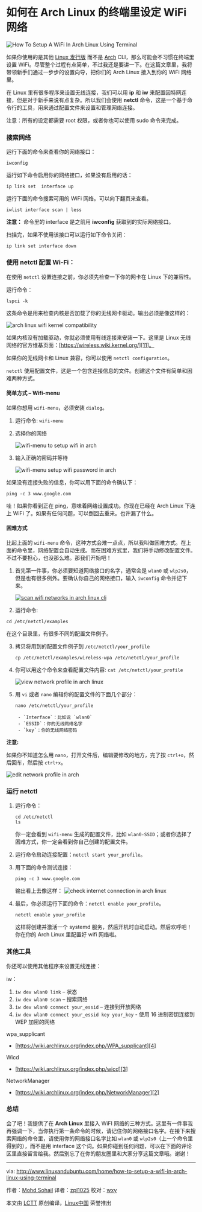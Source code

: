 如何在 Arch Linux 的终端里设定 WiFi 网络
===

![How To Setup A WiFi In Arch Linux Using Terminal﻿](http://www.linuxandubuntu.com/uploads/2/1/1/5/21152474/how-to-connect-to-wifi-in-arch-linux-cli_orig.jpg)

如果你使用的是其他 [Linux 发行版][16] 而不是 [Arch][15] CLI，那么可能会不习惯在终端里设置 WiFi。尽管整个过程有点简单，不过我还是要讲一下。在这篇文章里，我将带领新手们通过一步步的设置向导，把你们的 Arch Linux 接入到你的 WiFi 网络里。

在 Linux 里有很多程序来设置无线连接，我们可以用 **ip** 和 **iw** 来配置因特网连接，但是对于新手来说有点复杂。所以我们会使用 **netctl** 命令，这是一个基于命令行的工具，用来通过配置文件来设置和管理网络连接。

注意：所有的设定都需要 root 权限，或者你也可以使用 sudo 命令来完成。

### 搜索网络

运行下面的命令来查看你的网络接口：

```
iwconfig
```

运行如下命令启用你的网络接口，如果没有启用的话：

```
ip link set  interface up
```

运行下面的命令搜索可用的 WiFi 网络。可以向下翻页来查看。

```
iwlist interface scan | less
```

**注意：** 命令里的 interface 是之前用 **iwconfig** 获取到的实际网络接口。

扫描完，如果不使用该接口可以运行如下命令关闭：

```
ip link set interface down
```

### 使用 netctl 配置 Wi-Fi：

在使用 `netctl` 设置连接之前，你必须先检查一下你的网卡在 Linux 下的兼容性。

运行命令：

```
lspci -k
```

这条命令是用来检查内核是否加载了你的无线网卡驱动。输出必须是像这样的：

![arch linux wifi kernel compatibility ](http://www.linuxandubuntu.com/uploads/2/1/1/5/21152474/arch-wifi-find-kernel-compatibility_orig.png)

如果内核没有加载驱动，你就必须使用有线连接来安装一下。这里是 Linux 无线网络的官方维基页面：[https://wireless.wiki.kernel.org/][11]。

如果你的无线网卡和 Linux 兼容，你可以使用 `netctl configuration`。

`netctl` 使用配置文件，这是一个包含连接信息的文件。创建这个文件有简单和困难两种方式。

#### 简单方式 – Wifi-menu

如果你想用 `wifi-menu`，必须安装 `dialog`。

1. 运行命令: `wifi-menu`
2. 选择你的网络
	
	![wifi-menu to setup wifi in arch](http://www.linuxandubuntu.com/uploads/2/1/1/5/21152474/wifi-menu-to-setup-wifi-in-arch_orig.png)
3. 输入正确的密码并等待
  
  	![wifi-menu setup wifi password in arch](http://www.linuxandubuntu.com/uploads/2/1/1/5/21152474/wifi-menu-type-wifi-password-in-arch.png?605)

如果没有连接失败的信息，你可以用下面的命令确认下：

```
ping -c 3 www.google.com
```

哇！如果你看到正在 ping，意味着网络设置成功。你现在已经在 Arch Linux 下连上 WiFi 了。如果有任何问题，可以倒回去重来。也许漏了什么。

#### 困难方式

比起上面的 `wifi-menu` 命令，这种方式会难一点点，所以我叫做困难方式。在上面的命令里，网络配置会自动生成。而在困难方式里，我们将手动修改配置文件。不过不要担心，也没那么难。那我们开始吧！

1. 首先第一件事，你必须要知道网络接口的名字，通常会是 `wlan0` 或 `wlp2s0`，但是也有很多例外。要确认你自己的网络接口，输入 `iwconfig` 命令并记下来。

	[![scan wifi networks in arch linux cli](http://www.linuxandubuntu.com/uploads/2/1/1/5/21152474/scan-wifi-networks-in-arch-linux-cli_orig.png)][8]      

2. 运行命令:

  ```
  cd /etc/netctl/examples
  ```

  在这个目录里，有很多不同的配置文件例子。

3. 拷贝将用到的配置文件例子到 `/etc/netctl/your_profile`

	```
	cp /etc/netctl/examples/wireless-wpa /etc/netctl/your_profile
	```

4. 你可以用这个命令来查看配置文件内容: `cat /etc/netctl/your_profile`

	![view network profile in arch linux](http://www.linuxandubuntu.com/uploads/2/1/1/5/21152474/view-network-profile-in-arch-linux_orig.png)

5. 用 	`vi` 或者 `nano` 编辑你的配置文件的下面几个部分：

	```
	nano /etc/netctl/your_profile
	```
	
		- `Interface`：比如说 `wlan0`
		- `ESSID`：你的无线网络名字
		- `key`：你的无线网络密码

**注意:** 

如果你不知道怎么用 `nano`，打开文件后，编辑要修改的地方，完了按 `ctrl+o`，然后回车，然后按 `ctrl+x`。

![edit network profile in arch](http://www.linuxandubuntu.com/uploads/2/1/1/5/21152474/edit-network-profile-in-arch_orig.png)

### 运行 netctl

1. 运行命令：
	```
	cd /etc/netctl
	ls
	```
	
	你一定会看到 `wifi-menu` 生成的配置文件，比如 `wlan0-SSID`；或者你选择了困难方式，你一定会看到你自己创建的配置文件。

2. 运行命令启动连接配置：`netctl start your_profile`。

3. 用下面的命令测试连接：

	```
	ping -c 3 www.google.com
	```
	输出看上去像这样：
	![check internet connection in arch linux](http://www.linuxandubuntu.com/uploads/2/1/1/5/21152474/check-internet-connection-in-arch-linux_orig.png)      

4. 最后，你必须运行下面的命令：`netctl enable your_profile`。 

	```
	netctl enable your_profile
	```
	这样将创建并激活一个 systemd 服务，然后开机时自动启动。然后欢呼吧！你在你的 Arch Linux 里配置好 wifi 网络啦。

### 其他工具

你还可以使用其他程序来设置无线连接：

iw：

1. `iw dev wlan0 link` – 状态
2. `iw dev wlan0 scan` – 搜索网络
3. `iw dev wlan0 connect your_essid` – 连接到开放网络
4. `iw dev wlan0 connect your_essid key your_key` - 使用 16 进制密钥连接到 WEP 加密的网络

wpa_supplicant

- [https://wiki.archlinux.org/index.php/WPA_supplicant][4]

Wicd

- [https://wiki.archlinux.org/index.php/wicd][3]

NetworkManager

- [https://wiki.archlinux.org/index.php/NetworkManager][2]

### 总结

会了吧！我提供了在 **Arch Linux** 里接入 WiFI 网络的三种方式。这里有一件事我再强调一下，当你执行第一条命令的时候，请记住你的网络接口名字。在接下来搜索网络的命令里，请使用你的网络接口名字比如 `wlan0` 或 `wlp2s0`（上一个命令里得到的），而不是用 interface 这个词。如果你碰到任何问题，可以在下面的评论区里直接留言给我。然后别忘了在你的朋友圈里和大家分享这篇文章哦。谢谢！

--------------------------------------------------------------------------------

via: http://www.linuxandubuntu.com/home/how-to-setup-a-wifi-in-arch-linux-using-terminal

作者：[Mohd Sohail][a]
译者：[zpl1025](https://github.com/zpl1025)
校对：[wxy](https://github.com/wxy)

本文由 [LCTT](https://github.com/LCTT/TranslateProject) 原创编译，[Linux中国](https://linux.cn/) 荣誉推出

[a]: http://www.linuxandubuntu.com/contact-us.html
[1]:http://www.linuxandubuntu.com/uploads/2/1/1/5/21152474/wifi-menu-to-setup-wifi-in-arch_orig.png
[2]:https://wiki.archlinux.org/index.php/NetworkManager
[3]:https://wiki.archlinux.org/index.php/wicd
[4]:https://wiki.archlinux.org/index.php/WPA_supplicant
[5]:http://www.linuxandubuntu.com/uploads/2/1/1/5/21152474/check-internet-connection-in-arch-linux_orig.png
[6]:http://www.linuxandubuntu.com/uploads/2/1/1/5/21152474/edit-network-profile-in-arch_orig.png
[7]:http://www.linuxandubuntu.com/uploads/2/1/1/5/21152474/view-network-profile-in-arch-linux_orig.png
[8]:http://www.linuxandubuntu.com/uploads/2/1/1/5/21152474/scan-wifi-networks-in-arch-linux-cli_orig.png
[9]:http://www.linuxandubuntu.com/uploads/2/1/1/5/21152474/wifi-menu-type-wifi-password-in-arch_orig.png?605
[10]:http://www.linuxandubuntu.com/home/5-best-arch-linux-based-linux-distributions
[11]:https://wireless.wiki.kernel.org/
[12]:http://www.linuxandubuntu.com/uploads/2/1/1/5/21152474/arch-wifi-find-kernel-compatibility_orig.png
[13]:http://www.linuxandubuntu.com/home/arch-linux-take-your-linux-knowledge-to-next-level-review
[14]:http://www.linuxandubuntu.com/home/category/arch-linux
[15]:http://www.linuxandubuntu.com/home/arch-linux-take-your-linux-knowledge-to-next-level-review
[16]:http://linuxandubuntu.com/home/category/distros
